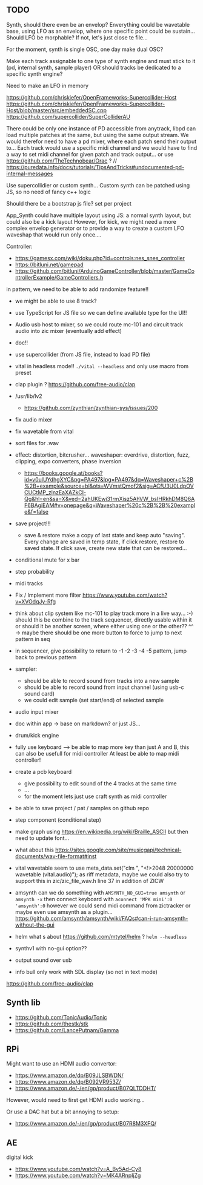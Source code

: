 ## TODO

Synth, should there even be an envelop? Enverything could be wavetable base, using LFO as an envelop,
where one specific point could be sustain...
Should LFO be morphable? If not, let's just close te file...

For the moment, synth is single OSC, one day make dual OSC?

Make each track assignable to one type of synth engine and must stick to it (pd, internal synth, sample player)
OR should tracks be dedicated to a specific synth engine?

Need to make an LFO in memory

https://github.com/chriskiefer/OpenFrameworks-Supercollider-Host
https://github.com/chriskiefer/OpenFrameworks-Supercollider-Host/blob/master/src/embeddedSC.cpp
https://github.com/supercollider/SuperColliderAU

There could be only one instance of PD accessible from anytrack,
libpd can load multiple patches at the same, but using the same output stream.
We would therefor need to have a pd mixer, where each patch send their output to...
Each track would use a specific midi channel and we would have to find a way to set midi
channel for given patch and track output...
or use https://github.com/TheTechnobear/Orac ?
// https://puredata.info/docs/tutorials/TipsAndTricks#undocumented-pd-internal-messages

Use supercollidier or custom synth...
Custom synth can be patched using JS, so no need of fancy c++ logic

Should there be a bootstrap js file? set per project

App_Synth could have multiple layout using JS: a normal synth layout, but could also be a kick layout
However, for kick, we might need a more complex envelop generator or to provide a way to create a custom LFO waveshap that would run only once....


Controller:
- https://gamesx.com/wiki/doku.php?id=controls:nes_snes_controller
- https://bitluni.net/gamepad
- https://github.com/bitluni/ArduinoGameController/blob/master/GameControllerExample/GameControllers.h


in pattern, we need to be able to add randomize feature!!

- we might be able to use 8 track?

- use TypeScript for JS file so we can define available type for the UI!!

- Audio usb host to mixer, so we could route mc-101 and circuit track audio into zic mixer (eventually add effect)

- doc!!  

- use supercollider (from JS file, instead to load PD file)

- vital in headless mode!! `./vital --headless` and only use macro from preset

- clap plugin ? https://github.com/free-audio/clap
- /usr/lib/lv2
    - https://github.com/zynthian/zynthian-sys/issues/200

- fix audio mixer
- fix wavetable from vital

- sort files for .wav

- effect: distortion, bitcrusher... waveshaper: overdrive, distortion, fuzz, clipping, expo converters, phase inversion
    - https://books.google.at/books?id=v0ulUYdhgXYC&pg=PA497&lpg=PA497&dq=Waveshaper+c%2B%2B+example&source=bl&ots=WVmstQmof2&sig=ACfU3U0LdpOVCUCtMP_zlnzEaXAZkCI-Qg&hl=en&sa=X&ved=2ahUKEwi31rmXisz5AhVW_bsIHRkhDM8Q6AF6BAgiEAM#v=onepage&q=Waveshaper%20c%2B%2B%20example&f=false

- save project!!!
    - save & restore
    make a copy of last state and keep auto "saving". Every change are saved in temp state, if click restore, restore to saved state.
    If click save, create new state that can be restored...

- conditional mute for x bar

- step probability

- midi tracks

- Fix / Implement more filter https://www.youtube.com/watch?v=XVOdqJy-Rfg

- think about clip system like mc-101 to play track more in a live way... :-)
    should this be combine to the track sequencer, directly usable within it
    or should it be another screen, where either using one or the other?? ^^
    -> maybe there should be one more button to force to jump to next pattern in seq

- in sequencer, give possibility to return to -1 -2 -3 -4 -5 pattern, jump back to previous pattern

- sampler:
    - should be able to record sound from tracks into a new sample
    - should be able to record sound from input channel (using usb-c sound card)
    - we could edit sample (set start/end) of selected sample

- audio input mixer

- doc within app
    -> base on markdown? or just JS...

- drum/kick engine

- fully use keyboard --> be able to map more key than just A and B, this can also be usefull for midi controller
    At least be able to map midi controller!

- create a pcb keyboard
    - give possibility to edit sound of the 4 tracks at the same time
    - ...
    - for the moment lets just use craft synth as midi controller

- be able to save project / pat / samples on github repo

- step component (conditional step)

- make graph using https://en.wikipedia.org/wiki/Braille_ASCII but then need to update font...

- what about this https://sites.google.com/site/musicgapi/technical-documents/wav-file-format#inst

- vital wavetable seem to use meta_data.set("clm ", "<!>2048 20000000 wavetable (vital.audio)");
    as riff metadata, maybe we could also try to support this in zic/zic_file_wav.h line 37
    in addition of ZICW

- amsynth
  can we do something with `AMSYNTH_NO_GUI=true amsynth` or `amsynth -x`
  then connect keyboard with `aconnect 'MPK mini':0 'amsynth':0`
  however we could send midi command from zictracker or maybe even use amsynth as a plugin...
  https://github.com/amsynth/amsynth/wiki/FAQs#can-i-run-amsynth-without-the-gui

- helm what s about https://github.com/mtytel/helm ? `helm --headless`

- synthv1 with no-gui option??

- output sound over usb

- info bull 
    only work with SDL display (so not in text mode)

https://github.com/free-audio/clap

## Synth lib

- https://github.com/TonicAudio/Tonic
- https://github.com/thestk/stk
- https://github.com/LancePutnam/Gamma

## RPi

Might want to use an HDMI audio convertor:
- https://www.amazon.de/dp/B09JLSBWDN/
- https://www.amazon.de/dp/B092VR953Z/
- https://www.amazon.de/-/en/gp/product/B07QLTDDHT/

However, would need to first get HDMI audio working...

Or use a DAC hat but a bit annoying to setup:
- https://www.amazon.de/-/en/gp/product/B07R8M3XFQ/

## AE

digital kick
- https://www.youtube.com/watch?v=A_Bv5Ad-Cy8
- https://www.youtube.com/watch?v=MK4ARnpljZg
